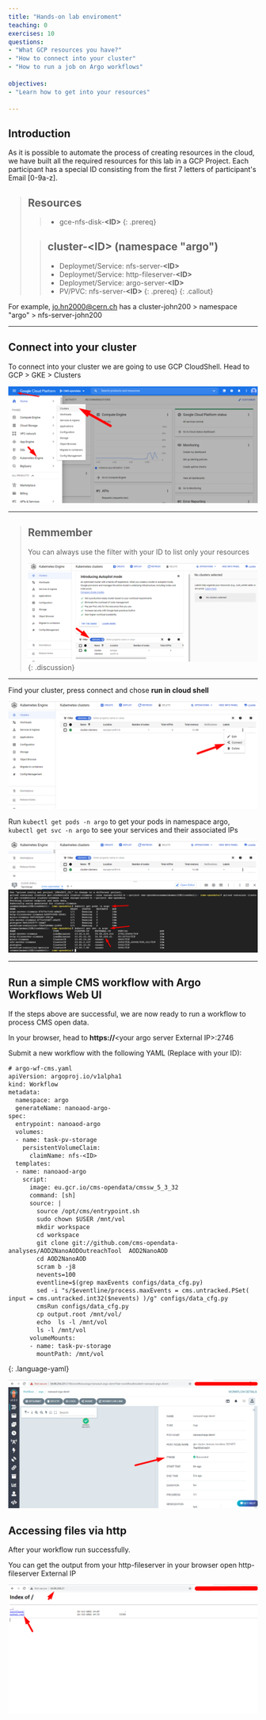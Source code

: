 ```yaml
---
title: "Hands-on lab enviroment"
teaching: 0
exercises: 10
questions:
- "What GCP resources you have?"
- "How to connect into your cluster"
- "How to run a job on Argo workflows"

objectives:
- "Learn how to get into your resources"

---
```


## Introduction

As it is possible to automate the process of creating resources in the cloud, we have built all the required resources for this lab in a GCP Project. 
Each participant has a special ID consisting from the first 7 letters of participant's Email [0-9a-z].


> ## Resources
>
>
>> -  gce-nfs-disk-<b>&lt;ID&gt;</b> 
> {: .prereq}
>
>
>> ## cluster-<b>&lt;ID&gt;</b> (namespace "argo")
>> - Deploymet/Service: nfs-server-<b>&lt;ID&gt;</b>
>> - Deploymet/Service: http-fileserver-<b>&lt;ID&gt;</b>
>> - Deploymet/Service: argo-server-<b>&lt;ID&gt;</b>
>> - PV/PVC: nfs-server-<b>&lt;ID&gt;</b>
> {: .prereq}
{: .callout}

For example, jo.hn2000@cern.ch has a cluster-john200 > namespace "argo" > nfs-server-john200


---

## Connect into your cluster

To connect into your cluster we are going to use GCP CloudShell. Head to GCP > GKE > Clusters

![image](../fig/gke.png)

---

> ## Remmember
> You can always use the filter with your ID to list only your resources
>
> ![image](../fig/filter.png)
{: .discussion}

---

Find your cluster, press connect and chose  <b>run in cloud shell </b>



![image](../fig/connect_1.png)


Run `kubectl get pods -n argo` to get your pods in namespace argo, <br>
`kubectl get svc -n argo` to see your services and their associated IPs

![image](../fig/connect_2.png)


---

## Run a simple CMS workflow with Argo Workflows Web UI

If the steps above are successful, we are now ready to run a workflow to process CMS open data.

In your browser, head to <b>https://</b>&lt;your argo server External IP&gt;:2746

Submit a new workflow with the following YAML (Replace <ID> with your ID): 

~~~
# argo-wf-cms.yaml
apiVersion: argoproj.io/v1alpha1
kind: Workflow
metadata:
  namespace: argo
  generateName: nanoaod-argo-
spec:
  entrypoint: nanoaod-argo
  volumes:
  - name: task-pv-storage
    persistentVolumeClaim:
      claimName: nfs-<ID>
  templates:
  - name: nanoaod-argo
    script:
      image: eu.gcr.io/cms-opendata/cmssw_5_3_32
      command: [sh]
      source: |
        source /opt/cms/entrypoint.sh
        sudo chown $USER /mnt/vol
        mkdir workspace
        cd workspace
        git clone git://github.com/cms-opendata-analyses/AOD2NanoAODOutreachTool  AOD2NanoAOD
        cd AOD2NanoAOD
        scram b -j8
        nevents=100
        eventline=$(grep maxEvents configs/data_cfg.py)
        sed -i "s/$eventline/process.maxEvents = cms.untracked.PSet( input = cms.untracked.int32($nevents) )/g" configs/data_cfg.py
        cmsRun configs/data_cfg.py
        cp output.root /mnt/vol/
        echo  ls -l /mnt/vol
        ls -l /mnt/vol
      volumeMounts:
      - name: task-pv-storage
        mountPath: /mnt/vol
~~~
{: .language-yaml}


![image](../fig/argo.png)


## Accessing files via http
After your workflow run successfully. 

You can get the output from your http-fileserver 
in your browser  open http-fileserver External IP

![image](../fig/fileserver.png)
